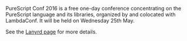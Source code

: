 PureScript Conf 2016 is a free one-day conference concentrating on the PureScript language and its libraries, organized by and colocated with LambdaConf. It will be held on Wednesday 25th May.

See the [Lanyrd page](http://lanyrd.com/2016/purescript/) for more details.